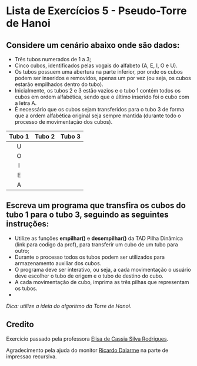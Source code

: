 # Lista de Exercícios 5 - Pseudo-Torre de Hanoi

## Considere um cenário abaixo onde são dados:

- Três tubos numerados de 1 a 3;
- Cinco cubos, identificados pelas vogais do alfabeto (A, E, I, O e U).
- Os tubos possuem uma abertura na parte inferior, por onde os cubos podem ser inseridos e removidos, apenas um por vez (ou seja, os cubos estarão empilhados dentro do tubo).
- Inicialmente, os tubos 2 e 3 estão vazios e o tubo 1 contém todos os cubos em ordem alfabética, sendo que o último inserido foi o cubo com a letra A.
- É necessário que os cubos sejam transferidos para o tubo 3 de forma que a ordem alfabética original seja sempre mantida (durante todo o processo de movimentação dos cubos).

| Tubo 1 | Tubo 2 | Tubo 3|
|:--------:|--------|-------|
| U |   |   | 
| O |   |   | 
| I |   |   |
| E |   |   |
| A |   |   |

## Escreva um programa que transfira os cubos do tubo 1 para o tubo 3, seguindo as seguintes instruções:

- Utilize as funções **empilhar()** e **desempilhar()** da TAD Pilha Dinâmica (link para codigo da prof), para transferir um cubo de um tubo para outro;
- Durante o processo todos os tubos podem ser utilizados para armazenamento auxiliar dos cubos.
- O programa deve ser interativo, ou seja, a cada movimentação o usuário deve escolher o tubo de
origem e o tubo de destino do cubo.
- A cada movimentação de cubo, imprima as três pilhas que representam os tubos.
- 
*Dica: utilize a ideia do algoritmo da Torre de Hanoi.*

## Credito

Exercicio passado pela professora [Elisa de Cassia Silva Rodrigues](https://github.com/elisa-rodrigues).

Agradecimento pela ajuda do monitor [Ricardo Dalarme](https://github.com/ricardodalarme) na parte de impressao recursiva.